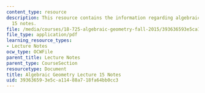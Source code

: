 ```yaml
---
content_type: resource
description: This resource contains the information regarding algebraic geometry lecture
  15 notes.
file: /media/courses/18-725-algebraic-geometry-fall-2015/393636593e5ca11488a718fa64bb0cc3_MIT18_725F15_lec15.pdf
file_type: application/pdf
learning_resource_types:
- Lecture Notes
ocw_type: OCWFile
parent_title: Lecture Notes
parent_type: CourseSection
resourcetype: Document
title: Algebraic Geometry Lecture 15 Notes
uid: 39363659-3e5c-a114-88a7-18fa64bb0cc3
---
```

